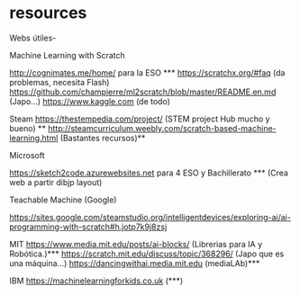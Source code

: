 # resources
Webs útiles- 

Machine Learning with Scratch

  http://cognimates.me/home/ para la ESO ***
  https://scratchx.org/#faq (da problemas, necesita Flash)
  https://github.com/champierre/ml2scratch/blob/master/README.en.md (Japo...)
  https://www.kaggle.com (de todo)
  
  
  Steam
  https://thestempedia.com/project/ (STEM project Hub mucho y bueno) **
  http://steamcurriculum.weebly.com/scratch-based-machine-learning.html (Bastantes recursos)**
  
  Microsoft
  
  https://sketch2code.azurewebsites.net para 4 ESO y Bachillerato *** (Crea web a partir dibjp layout)
  
  Teachable Machine (Google)
  
  https://sites.google.com/steamstudio.org/intelligentdevices/exploring-ai/ai-programming-with-scratch#h.jotp7k9j8zsj
  
  MIT
  https://www.media.mit.edu/posts/ai-blocks/ (Librerias para IA y Robótica.)***
  https://scratch.mit.edu/discuss/topic/368296/ (Japo que es una máquina...)
  https://dancingwithai.media.mit.edu (mediaLAb)***
  
  IBM
  https://machinelearningforkids.co.uk (***)

  
  
